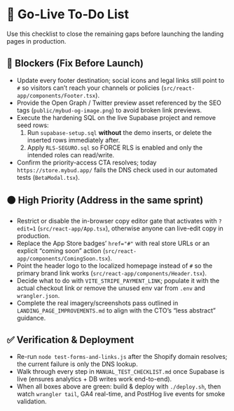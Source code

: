# 🚀 Go-Live To‑Do List

Use this checklist to close the remaining gaps before launching the landing pages in production.

## 🔴 Blockers (Fix Before Launch)
- Update every footer destination; social icons and legal links still point to `#` so visitors can’t reach your channels or policies (`src/react-app/components/Footer.tsx`).
- Provide the Open Graph / Twitter preview asset referenced by the SEO tags (`public/mybud-og-image.png`) to avoid broken link previews.
- Execute the hardening SQL on the live Supabase project and remove seed rows:
  1. Run `supabase-setup.sql` **without** the demo inserts, or delete the inserted rows immediately after.
  2. Apply `RLS-SEGURO.sql` so FORCE RLS is enabled and only the intended roles can read/write.
- Confirm the priority-access CTA resolves; today `https://store.mybud.app/` fails the DNS check used in our automated tests (`BetaModal.tsx`).

## 🟠 High Priority (Address in the same sprint)
- Restrict or disable the in-browser copy editor gate that activates with `?edit=1` (`src/react-app/App.tsx`), otherwise anyone can live-edit copy in production.
- Replace the App Store badges’ `href="#"` with real store URLs or an explicit “coming soon” action (`src/react-app/components/ComingSoon.tsx`).
- Point the header logo to the localized homepage instead of `#` so the primary brand link works (`src/react-app/components/Header.tsx`).
- Decide what to do with `VITE_STRIPE_PAYMENT_LINK`; populate it with the actual checkout link or remove the unused env var from `.env` and `wrangler.json`.
- Complete the real imagery/screenshots pass outlined in `LANDING_PAGE_IMPROVEMENTS.md` to align with the CTO’s “less abstract” guidance.

## ✅ Verification & Deployment
- Re-run `node test-forms-and-links.js` after the Shopify domain resolves; the current failure is only the DNS lookup.
- Walk through every step in `MANUAL_TEST_CHECKLIST.md` once Supabase is live (ensures analytics + DB writes work end-to-end).
- When all boxes above are green: build & deploy with `./deploy.sh`, then watch `wrangler tail`, GA4 real-time, and PostHog live events for smoke validation.

